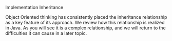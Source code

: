 Implementation Inheritance

Object Oriented thinking has consistently placed the inheritance relationship as a key feature of its approach. We review how this relationship is realized in Java. As you will see it is a complex relationship, and we will return to the difficulties it can cause in a later topic.
